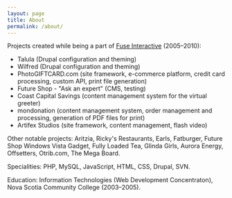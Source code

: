 ```yaml
---
layout: page
title: About
permalink: /about/
---
```


Projects created while being a part of [Fuse Interactive](http://fuseinteractive.ca) (2005–2010):

* Talula (Drupal configuration and theming)
* Wilfred (Drupal configuration and theming)
* PhotoGIFTCARD.com (site framework, e-commerce platform, credit card processing, custom API, print file generation)
* Future Shop - "Ask an expert" (CMS, testing)
* Coast Capital Savings (content management system for the virtual greeter)
* mondonation (content management system, order management and processing, generation of PDF files for print)
* Artifex Studios (site framework, content management, flash video)

Other notable projects: Aritzia, Ricky's Restaurants, Earls, Fatburger, Future Shop Windows Vista Gadget, Fully Loaded Tea, Glinda Girls, Aurora Energy, Offsetters, Otrib.com, The Mega Board.

Specialities: PHP, MySQL, JavaScript, HTML, CSS, Drupal, SVN.

Education: Information Technologies (Web Development Concentraton), Nova Scotia Community College (2003–2005).
